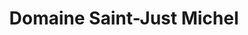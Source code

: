 ---
title: "Domaine Saint-Just Michel"
url: /chateaumeillant/domaine-saint-just-michel/
shop: vin
---